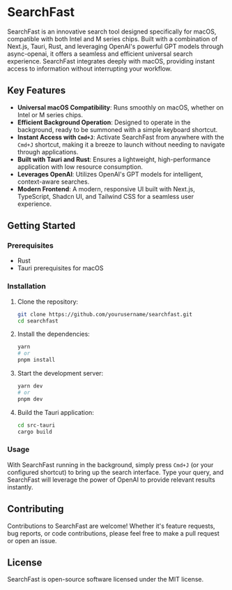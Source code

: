 # SearchFast

SearchFast is an innovative search tool designed specifically for macOS, compatible with both Intel and M series chips. Built with a combination of Next.js, Tauri, Rust, and leveraging OpenAI's powerful GPT models through async-openai, it offers a seamless and efficient universal search experience. SearchFast integrates deeply with macOS, providing instant access to information without interrupting your workflow.

## Key Features

- **Universal macOS Compatibility**: Runs smoothly on macOS, whether on Intel or M series chips.
- **Efficient Background Operation**: Designed to operate in the background, ready to be summoned with a simple keyboard shortcut.
- **Instant Access with `Cmd+J`**: Activate SearchFast from anywhere with the `Cmd+J` shortcut, making it a breeze to launch without needing to navigate through applications.
- **Built with Tauri and Rust**: Ensures a lightweight, high-performance application with low resource consumption.
- **Leverages OpenAI**: Utilizes OpenAI's GPT models for intelligent, context-aware searches.
- **Modern Frontend**: A modern, responsive UI built with Next.js, TypeScript, Shadcn UI, and Tailwind CSS for a seamless user experience.

## Getting Started

### Prerequisites

- Rust
- Tauri prerequisites for macOS

### Installation

1. Clone the repository:
    ```bash
    git clone https://github.com/yourusername/searchfast.git
    cd searchfast
    ```

2. Install the dependencies:
    ```bash
    yarn
    # or
    pnpm install
    ```

3. Start the development server:
    ```bash
    yarn dev
    # or
    pnpm dev
    ```

4. Build the Tauri application:
    ```bash
    cd src-tauri
    cargo build
    ```

### Usage

With SearchFast running in the background, simply press `Cmd+J` (or your configured shortcut) to bring up the search interface. Type your query, and SearchFast will leverage the power of OpenAI to provide relevant results instantly.

## Contributing

Contributions to SearchFast are welcome! Whether it's feature requests, bug reports, or code contributions, please feel free to make a pull request or open an issue.

## License

SearchFast is open-source software licensed under the MIT license.
